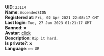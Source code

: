 **UID**: `23114`  
**Name**: `AscendedSION`  
**Registered at**: `Fri, 02 Apr 2021 22:08:17 GMT`  
**Last login**: `Tue, 27 Jun 2023 01:21:17 GMT`  
**Banned**: `❌`  
**Avatar**: [click](/avatars/6ef974b0-acad-4656-993f-66be0f83a765.jpg)  
**Description**: ```Rip it hard.```  
**Is private?**: `❌`  
**Language**: `en-GB`